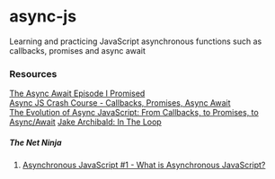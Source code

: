 # async-js
Learning and practicing JavaScript asynchronous functions such as callbacks, promises and async await

### Resources
[The Async Await Episode I Promised](https://www.youtube.com/watch?v=vn3tm0quoqE) <br>
[Async JS Crash Course - Callbacks, Promises, Async Await](https://www.youtube.com/watch?v=PoRJizFvM7s) <br>
[The Evolution of Async JavaScript: From Callbacks, to Promises, to Async/Await](https://www.youtube.com/watch?v=gB-OmN1egV8)
[Jake Archibald: In The Loop](https://www.youtube.com/watch?v=cCOL7MC4Pl0)

##### The Net Ninja
1. [Asynchronous JavaScript #1 - What is Asynchronous JavaScript?](https://www.youtube.com/watch?v=YxWMxJONp7E)